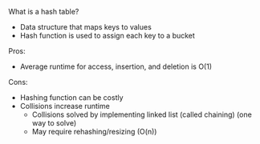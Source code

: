 What is a hash table?
- Data structure that maps keys to values
- Hash function is used to assign each key to a bucket

Pros:
- Average runtime for access, insertion, and deletion is O(1)

Cons:
- Hashing function can be costly
- Collisions increase runtime
    - Collisions solved by implementing linked list (called chaining) (one way to solve)
    - May require rehashing/resizing (O(n))